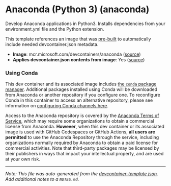 
# Anaconda (Python 3) (anaconda)

Develop Anaconda applications in Python3. Installs dependencies from your environment.yml file and the Python extension.



This template references an image that was [pre-built](https://containers.dev/implementors/reference/#prebuilding) to automatically include needed devcontainer.json metadata.

* **Image**: mcr.microsoft.com/devcontainers/anaconda ([source](https://github.com/devcontainers/images/tree/main/src/anaconda))
* **Applies devcontainer.json contents from image**: Yes ([source](https://github.com/devcontainers/images/blob/main/src/anaconda/.devcontainer/devcontainer.json))

### Using Conda

This dev container and its associated image includes [the `conda` package manager](https://aka.ms/vscode-remote/conda/about). Additional packages installed using Conda will be downloaded from Anaconda or another repository if you configure one. To reconfigure Conda in this container to access an alternative repository, please see information on [configuring Conda channels here](https://aka.ms/vscode-remote/conda/channel-setup).

Access to the Anaconda repository is covered by the [Anaconda Terms of Service](https://aka.ms/vscode-remote/conda/terms), which may require some organizations to obtain a commercial license from Anaconda. **However**, when this dev container or its associated image is used with GitHub Codespaces or GitHub Actions, **all users are permitted** to use the Anaconda Repository through the service, including organizations normally required by Anaconda to obtain a paid license for commercial activities. Note that third-party packages may be licensed by their publishers in ways that impact your intellectual property, and are used at your own risk.


---

_Note: This file was auto-generated from the [devcontainer-template.json](https://github.com/devcontainers/templates/blob/main/src/anaconda/devcontainer-template.json).  Add additional notes to a `NOTES.md`._
